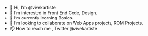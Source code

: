 - 👋 Hi, I’m @vivekartiste
- 👀 I’m interested in Front End Code, Design.
- 🌱 I’m currently learning Basics.
- 💞️ I’m looking to collaborate on Web Apps projects, ROM Projects.
- 📫 How to reach me , Twitter @vivekartiste
<!---
vivekartiste/vivekartiste is a ✨ special ✨ repository because its `README.md` (this file) appears on your GitHub profile.
You can click the Preview link to take a look at your changes.
--->
